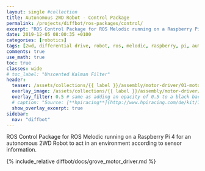 ```yaml
---
layout: single #collection
title: Autonomous 2WD Robot - Control Package
permalink: /projects/diffbot/ros-packages/control/
excerpt: "ROS Control Package for ROS Melodic running on a Raspberry Pi 4 for an autonomous 2WD Robot to act in an environment according to sensor information."
date: 2019-12-05 08:00:35 +0100
categories: [robotics]
tags: [2wd, differential drive, robot, ros, melodic, raspberry, pi, autonomous, ubuntu, bionic, package, control]
comments: true
use_math: true
toc: true
classes: wide
# toc_label: "Unscented Kalman Filter"
header:
  teaser: /assets/collections/{{ label }}/assembly/motor-driver/01-motor-driver.jpg
  overlay_image: /assets/collections/{{ label }}/assembly/motor-driver/01-motor-driver.jpg
  overlay_filter: 0.5 # same as adding an opacity of 0.5 to a black background
  # caption: "Source: [**hpiracing**](http://www.hpiracing.com/de/kit/114343)"
  show_overlay_excerpt: true
sidebar:
  nav: "diffbot"
---
```


ROS Control Package for ROS Melodic running on a Raspberry Pi 4 for an autonomous 2WD Robot 
to act in an environment according to sensor information.


{% include_relative diffbot/docs/grove_motor_driver.md %}
